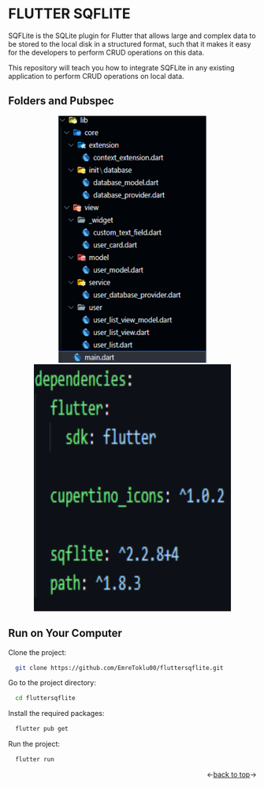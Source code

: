 <a name="readme-top"></a>
# FLUTTER SQFLITE

SQFLite is the SQLite plugin for Flutter that allows large and complex data to be stored to the local disk in a structured format, such that it makes it easy for the developers to perform CRUD operations on this data.

This repository will teach you how to integrate SQFLite in any existing application to perform CRUD operations on local data.

## Folders and Pubspec

<div align="center">
  <img src="https://github.com/EmreToklu00/fluttersqflite/blob/main/github/folder.png" width="300" height="500">
  <img src="https://github.com/EmreToklu00/fluttersqflite/blob/main/github/pubspec.png" width="400" height="500">
</div>



## Run on Your Computer

Clone the project:

```bash
  git clone https://github.com/EmreToklu00/fluttersqflite.git
```

Go to the project directory:

```bash
  cd fluttersqflite
```

Install the required packages:

```bash
  flutter pub get
```

Run the project:

```bash
  flutter run
```

<p align="right"><-<a href="#readme-top">back to top</a>-></p>
